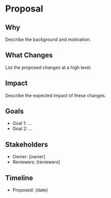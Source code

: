 # Proposal

## Why

Describe the background and motivation.

## What Changes

List the proposed changes at a high level.

## Impact

Describe the expected impact of these changes.

## Goals

- Goal 1: ...
- Goal 2: ...

## Stakeholders

- Owner: [owner]
- Reviewers: [reviewers]

## Timeline

- Proposed: {date}

